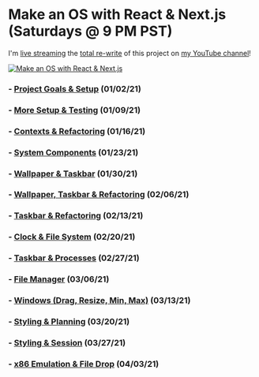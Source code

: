 # Make an OS with React & Next.js (**Saturdays @ 9 PM PST**)

I'm [live streaming](https://youtube.com/playlist?list=PLM88opVjBuU7xSRoHhs3hZBz3JmHHBMMN) the [total re-write](https://github.com/DustinBrett/x/tree/redo) of this project on [my YouTube channel](https://www.youtube.com/c/DustinBrett/videos)!

[![Make an OS with React & Next.js](https://img.youtube.com/vi/te1sxZVj55E/0.jpg)](https://youtube.com/playlist?list=PLM88opVjBuU7xSRoHhs3hZBz3JmHHBMMN)

### - [Project Goals & Setup](https://youtu.be/S-rF5rkhaJ0) (01/02/21)
### - [More Setup & Testing](https://youtu.be/te1sxZVj55E) (01/09/21)
### - [Contexts & Refactoring](https://youtu.be/wbKSvZ2DrJg) (01/16/21)
### - [System Components](https://youtu.be/o6Q8gF-zwL0) (01/23/21)
### - [Wallpaper & Taskbar](https://youtu.be/LdZQ-qmS7to) (01/30/21)
### - [Wallpaper, Taskbar & Refactoring](https://youtu.be/DVn1LB5PwYk) (02/06/21)
### - [Taskbar & Refactoring](https://youtu.be/prxGXXX-SU0) (02/13/21)
### - [Clock & File System](https://youtu.be/y_RZ_YitbXg) (02/20/21)
### - [Taskbar & Processes](https://youtu.be/qAuL2t82Y8A) (02/27/21)
### - [File Manager](https://youtu.be/9M7-py__Ycg) (03/06/21)
### - [Windows (Drag, Resize, Min, Max)](https://youtu.be/xrtO1cf0s18) (03/13/21)
### - [Styling & Planning](https://youtu.be/IqHpqlPUsgU) (03/20/21)
### - [Styling & Session](https://youtu.be/Caa5WKf-Z0c) (03/27/21)
### - [x86 Emulation & File Drop](https://youtu.be/SuvXykToxQ4) (04/03/21)
